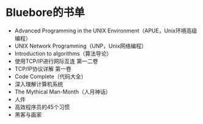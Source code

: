 Bluebore的书单
================

* Advanced Programming in the UNIX Environment（APUE，Unix环境高级编程）
* UNIX Network Programming（UNP，Unix网络编程）
* Introduction to algorithms（算法导论）
* 使用TCP/IP进行网际互连 第一二卷
* TCP/IP协议详解 第一卷
* Code Complete（代码大全）
* 深入理解计算机系统
* The Mythical Man-Month（人月神话）
* 人件
* 高效程序员的45个习惯
* 黑客与画家
